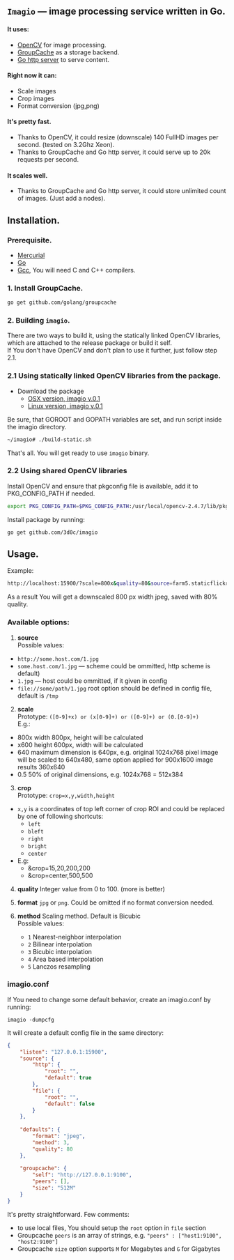 `Imagio` — image processing service written in Go.
--------------------------------------------------

#### It uses:
  - [OpenCV](http://opencv.org/) for image processing.
  - [GroupCache](https://github.com/golang/groupcache) as a storage backend.
  - [Go http server](http://golang.org/pkg/net/http/) to serve content.

#### Right now it can:  
  - Scale images
  - Crop images
  - Format conversion (jpg,png)
   
#### It's pretty fast.
  - Thanks to OpenCV, it could resize (downscale) 140 FullHD images per second. (tested on 3.2Ghz Xeon).
  - Thanks to GroupCache and Go http server, it could serve up to 20k requests per second.

#### It scales well.
  - Thanks to GroupCache and Go http server, it could store unlimited count of images. (Just add a nodes).

Installation.
-------------
### Prerequisite.
+ [Mercurial](http://mercurial.selenic.com/)
+ [Go](http://golang.org/)
+ [Gcc](http://gcc.gnu.org/), You will need C and C++ compilers.

### 1. Install GroupCache.
```sh
go get github.com/golang/groupcache
```
  
### 2. Building `imagio`.
There are two ways to build it, using the statically linked OpenCV libraries, which are attached to the release package or build it self.  
If You don't have OpenCV and don't plan to use it further, just follow step 2.1.
 
### 2.1 Using statically linked OpenCV libraries from the package.
+ Download the package
  - [OSX version, imagio v.0.1](releases/download/0.1/imagio-0.1-247.osx.tar.gz)
  - [Linux version, imagio v.0.1](releases/download/0.1/imagio-0.1-247.lin.tar.gz)
  
Be sure, that GOROOT and GOPATH variables are set, and run script inside the imagio directory.
```sh
~/imagio# ./build-static.sh
```
That's all. You will get ready to use `imagio` binary. 

### 2.2 Using shared OpenCV libraries
Install OpenCV and ensure that pkgconfig file is available, add it to PKG_CONFIG_PATH if needed.
```sh
export PKG_CONFIG_PATH=$PKG_CONFIG_PATH:/usr/local/opencv-2.4.7/lib/pkgconfig
```
Install package by running:
```sh
go get github.com/3d0c/imagio
```

Usage.
------
Example:
```sh
http://localhost:15900/?scale=800x&quality=80&source=farm5.staticflickr.com/4130/5088414872_0856bb93ed_o.jpg
```
As a result You will get a downscaled 800 px width jpeg, saved with 80% quality.  

### Available options:
1. **source**  
  Possible values:
  + `http://some.host.com/1.jpg`
  + `some.host.com/1.jpg` — scheme could be ommitted, http scheme is default)
  + `1.jpg` — host could be ommitted, if it given in config
  + `file://some/path/1.jpg` root option should be defined in config file, default is `/tmp`

2. **scale**  
  Prototype: `([0-9]+x) or (x[0-9]+) or ([0-9]+) or (0.[0-9]+)`  
  E.g.:
  + 800x  width 800px, height will be calculated
  + x600  height 600px, width will be calculated
  + 640   maximum dimension is 640px, e.g. original 1024x768 pixel image will be scaled to 640x480,
          same option applied for 900x1600 image results 360x640
  + 0.5   50% of original dimensions, e.g. 1024x768 = 512x384

3. **crop**  
  Prototype: `crop=x,y,width,height`  
  + `x,y` is a coordinates of top left corner of crop ROI and could be replaced by one of following shortcuts:
    - `left`
    - `bleft`
    - `right`
    - `bright`
    - `center`
  + E.g:
    - &crop=15,20,200,200
    - &crop=center,500,500

4. **quality** Integer value from 0 to 100. (more is better)

5. **format** `jpg` or `png`. Could be omitted if no format conversion needed.

6.  **method** Scaling method. Default is Bicubic  
   Possible values:
    - `1` Nearest-neighbor interpolation
    - `2` Bilinear interpolation
    - `3` Bicubic interpolation
    - `4` Area based interpolation
    - `5` Lanczos resampling

### imagio.conf
If You need to change some default behavior, create an imagio.conf by running:
```
imagio -dumpcfg
```
It will create a default config file in the same directory:
```json
{
    "listen": "127.0.0.1:15900",
    "source": {
        "http": {
            "root": "",
            "default": true
        },
        "file": {
            "root": "",
            "default": false
        }
    },
    
    "defaults": {
        "format": "jpeg",
        "method": 3,
        "quality": 80
    },
    
    "groupcache": {
        "self": "http://127.0.0.1:9100",
        "peers": [],
        "size": "512M"
    }
}
```
It's pretty straightforward. Few comments:
- to use local files, You should setup the `root` option in `file` section
- Groupcache `peers` is an array of strings, e.g. `"peers" : ["host1:9100", "host2:9100"]`
- Groupcache `size` option supports `M` for Megabytes and `G` for Gigabytes
